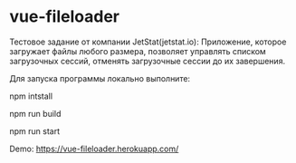 # vue-fileloader
Тестовое задание от компании JetStat(jetstat.io):
Приложение, которое загружает файлы любого размера, позволяет управлять списком загрузочных сессий, отменять загрузочные сессии до их завершения.

Для запуска программы локально выполните:

npm intstall

npm run build

npm run start

Demo: https://vue-fileloader.herokuapp.com/


